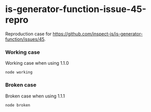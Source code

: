 # is-generator-function-issue-45-repro

Reproduction case for https://github.com/inspect-js/is-generator-function/issues/45.

### Working case

Working case when using 1.1.0

```
node working
```

### Broken case

Broken case when using 1.1.1

```
node broken
```
